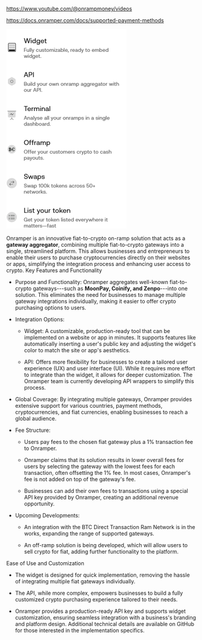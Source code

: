 https://www.youtube.com/@onrampmoney/videos

https://docs.onramper.com/docs/supported-payment-methods

![alt text](image.png)

Onramper is an innovative fiat-to-crypto on-ramp solution that acts as a **gateway aggregator**, combining multiple fiat-to-crypto gateways into a single, streamlined platform. This allows businesses and entrepreneurs to enable their users to purchase cryptocurrencies directly on their websites or apps, simplifying the integration process and enhancing user access to crypto.
Key Features and Functionality

-   Purpose and Functionality: Onramper aggregates well-known fiat-to-crypto gateways---such as **MoonPay, Coinify, and Zenpo**---into one solution. This eliminates the need for businesses to manage multiple gateway integrations individually, making it easier to offer crypto purchasing options to users.

-   Integration Options:
    -   Widget: A customizable, production-ready tool that can be implemented on a website or app in minutes. It supports features like automatically inserting a user's public key and adjusting the widget's color to match the site or app's aesthetics.

    -   API: Offers more flexibility for businesses to create a tailored user experience (UX) and user interface (UI). While it requires more effort to integrate than the widget, it allows for deeper customization. The Onramper team is currently developing API wrappers to simplify this process.

-   Global Coverage: By integrating multiple gateways, Onramper provides extensive support for various countries, payment methods, cryptocurrencies, and fiat currencies, enabling businesses to reach a global audience.

-   Fee Structure:
    -   Users pay fees to the chosen fiat gateway plus a 1% transaction fee to Onramper.

    -   Onramper claims that its solution results in lower overall fees for users by selecting the gateway with the lowest fees for each transaction, often offsetting the 1% fee. In most cases, Onramper's fee is not added on top of the gateway's fee.

    -   Businesses can add their own fees to transactions using a special API key provided by Onramper, creating an additional revenue opportunity.

-   Upcoming Developments:
    -   An integration with the BTC Direct Transaction Ram Network is in the works, expanding the range of supported gateways.

    -   An off-ramp solution is being developed, which will allow users to sell crypto for fiat, adding further functionality to the platform.

Ease of Use and Customization

-   The widget is designed for quick implementation, removing the hassle of integrating multiple fiat gateways individually.

-   The API, while more complex, empowers businesses to build a fully customized crypto purchasing experience tailored to their needs.

-   Onramper provides a production-ready API key and supports widget customization, ensuring seamless integration with a business's branding and platform design. Additional technical details are available on GitHub for those interested in the implementation specifics.